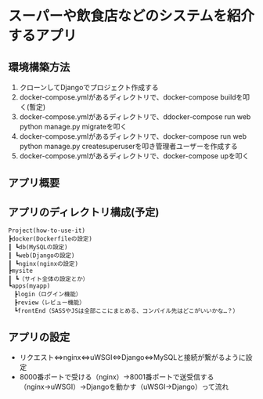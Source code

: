 # スーパーや飲食店などのシステムを紹介するアプリ

## 環境構築方法
1. クローンしてDjangoでプロジェクト作成する<br>
2. docker-compose.ymlがあるディレクトリで、docker-compose buildを叩く(暫定) <br>
3. docker-compose.ymlがあるディレクトリで、ddocker-compose run web python manage.py migrateを叩く<br>
4. docker-compose.ymlがあるディレクトリで、docker-compose run web python manage.py createsuperuserを叩き管理者ユーザーを作成する<br>
3. docker-compose.ymlがあるディレクトリで、docker-compose upを叩く<br>

## アプリ概要

## アプリのディレクトリ構成(予定)
```
Project(how-to-use-it)
┣docker(Dockerfileの設定)
┃ ┗db(MySQLの設定)
┃ ┗web(Djangoの設定)
┃ ┗nginx(nginxの設定)
┣mysite
┃ ┗（サイト全体の設定とか）
┗apps(myapp)
　┣login（ログイン機能）
　┣review（レビュー機能）
　┗frontEnd（SASSやJSは全部ここにまとめる、コンパイル先はどこがいいかな…？）
 ```


## アプリの設定
- リクエスト⇔nginx⇔uWSGI⇔Django⇔MySQLと接続が繋がるように設定
- 8000番ポートで受ける（nginx）→8001番ポートで送受信する（nginx→uWSGI）→Djangoを動かす（uWSGI→Django）って流れ
